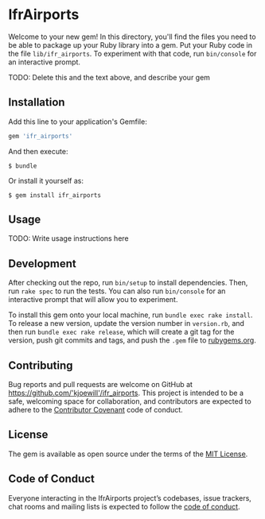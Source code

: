 # IfrAirports

Welcome to your new gem! In this directory, you'll find the files you need to be able to package up your Ruby library into a gem. Put your Ruby code in the file `lib/ifr_airports`. To experiment with that code, run `bin/console` for an interactive prompt.

TODO: Delete this and the text above, and describe your gem

## Installation

Add this line to your application's Gemfile:

```ruby
gem 'ifr_airports'
```

And then execute:

    $ bundle

Or install it yourself as:

    $ gem install ifr_airports

## Usage

TODO: Write usage instructions here

## Development

After checking out the repo, run `bin/setup` to install dependencies. Then, run `rake spec` to run the tests. You can also run `bin/console` for an interactive prompt that will allow you to experiment.

To install this gem onto your local machine, run `bundle exec rake install`. To release a new version, update the version number in `version.rb`, and then run `bundle exec rake release`, which will create a git tag for the version, push git commits and tags, and push the `.gem` file to [rubygems.org](https://rubygems.org).

## Contributing

Bug reports and pull requests are welcome on GitHub at https://github.com/'kjoewill'/ifr_airports. This project is intended to be a safe, welcoming space for collaboration, and contributors are expected to adhere to the [Contributor Covenant](http://contributor-covenant.org) code of conduct.

## License

The gem is available as open source under the terms of the [MIT License](https://opensource.org/licenses/MIT).

## Code of Conduct

Everyone interacting in the IfrAirports project’s codebases, issue trackers, chat rooms and mailing lists is expected to follow the [code of conduct](https://github.com/'kjoewill'/ifr_airports/blob/master/CODE_OF_CONDUCT.md).
